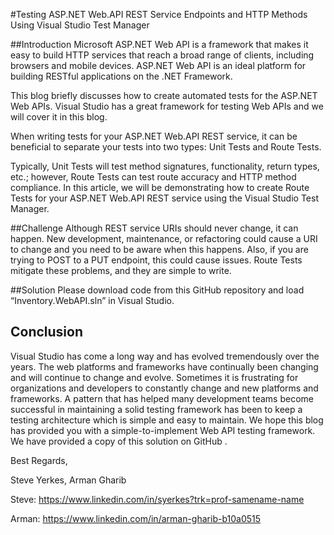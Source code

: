 #Testing ASP.NET Web.API REST Service Endpoints and HTTP Methods Using Visual Studio Test Manager 

##Introduction
Microsoft ASP.NET Web API is a framework that makes it easy to build HTTP services that reach a broad range of clients, including browsers and mobile devices. ASP.NET Web API is an ideal platform for building RESTful applications on the .NET Framework. 

This blog briefly discusses how to create automated tests for the ASP.NET Web APIs. Visual Studio has a great framework for testing Web APIs and we will cover it in this blog.

When writing tests for your ASP.NET Web.API REST service, it can be beneficial to separate your tests into two types: Unit Tests and Route Tests. 

Typically, Unit Tests will test method signatures, functionality, return types, etc.; however, Route Tests can test route accuracy and HTTP method compliance.  In this article, we will be demonstrating how to create Route Tests for your ASP.NET Web.API REST service using the Visual Studio Test Manager.

##Challenge
Although REST service URIs should never change, it can happen.  New development, maintenance, or refactoring could cause a URI to change and you need to be aware when this happens.  Also, if you are trying to POST to a PUT endpoint, this could cause issues.  Route Tests mitigate these problems, and they are simple to write.

##Solution
Please download code from this GitHub repository and load “Inventory.WebAPI.sln” in Visual Studio.

## Conclusion
Visual Studio has come a long way and has evolved tremendously over the years. The web platforms and frameworks have continually been changing and will continue to change and evolve. Sometimes it is frustrating for organizations and developers to constantly change and new platforms and frameworks. A pattern that has helped many development teams become successful in maintaining a solid testing framework has been to keep a testing architecture which is simple and easy to maintain. We hope this blog has provided you with a simple-to-implement Web API testing framework. We have provided a copy of this solution on GitHub <LINK to GitHub>.

Best Regards,

Steve Yerkes, Arman Gharib

Steve: https://www.linkedin.com/in/syerkes?trk=prof-samename-name

Arman: https://www.linkedin.com/in/arman-gharib-b10a0515

